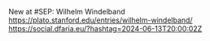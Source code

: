 New at #SEP: Wilhelm Windelband https://plato.stanford.edu/entries/wilhelm-windelband/ https://social.dfaria.eu/?hashtag=2024-06-13T20:00:02Z